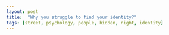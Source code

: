 ```yaml
---
layout: post
title:  "Why you struggle to find your identity?"
tags: [street, psychology, people, hidden, night, identity]
---
```

